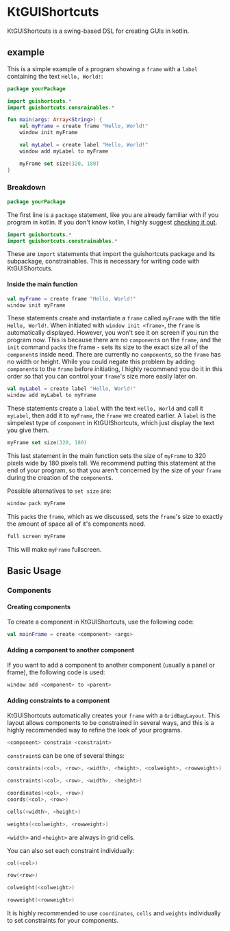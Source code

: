 # KtGUIShortcuts
KtGUIShortcuts is a swing-based DSL for creating GUIs in kotlin.

## example
This is a simple example of a program showing a `frame` with a `label` containing the text `Hello, World!`:
```kotlin
package yourPackage

import guishortcuts.*
import guishortcuts.consrainables.*

fun main(args: Array<String>) {
    val myFrame = create frame "Hello, World!"
    window init myFrame

    val myLabel = create label "Hello, World!"
    window add myLabel to myFrame

    myFrame set size(320, 180)
}

```

### Breakdown
```kotlin
package yourPackage
```
The first line is a `package` statement, like you are already familiar with if you program in kotlin. If you don't know kotlin, I highly suggest [checking it out](http://kotlinlang.org/).

```kotlin
import guishortcuts.*
import guishortcuts.constrainables.*
```
These are `import` statements that import the guishortcuts package and its subpackage, constrainables. This is necessary for writing code with KtGUIShortcuts.

#### Inside the main function
```kotlin
val myFrame = create frame "Hello, World!"
window init myFrame
```
These statements create and instantiate a `frame` called `myFrame` with the title `Hello, World!`. When initiated with `window init <frame>`, the `frame` is automatically displayed. However, you won't see it on screen if you run the program now. This is because there are no `component`s on the `frame`, and the `init` command `pack`s the frame - sets its size to the exact size all of the `component`s inside need. There are currently no `component`s, so the `frame` has no width or height. While you could negate this problem by adding `component`s to the `frame` before initiating, I highly recommend you do it in this order so that you can control your `frame`'s size more easily later on.

```kotlin
val myLabel = create label "Hello, World!"
window add myLabel to myFrame
```
These statements create a `label` with the text `Hello, World` and call it `myLabel`, then add it to `myFrame`, the `frame` we created earlier. A `label` is the simpelest type of `component` in KtGUIShortcuts, which just display the text you give them.

```kotlin
myFrame set size(320, 180)
```
This last statement in the main function sets the size of `myFrame` to 320 pixels wide by 180 pixels tall. We recommend putting this statement at the end of your program, so that you aren't concerned by the size of your `frame` during the creation of the `component`s.

Possible alternatives to `set size` are:
```kotlin
window pack myFrame
```
This `pack`s the `frame`, which as we discussed, sets the `frame`'s size to exactly the amount of space all of it's components need.

```kotlin
full screen myFrame
```
This will make `myFrame` fullscreen.

## Basic Usage
### Components
#### Creating components
To create a component in KtGUIShortcuts, use the following code:
```kotlin
val mainFrame = create <component> <args>
```

#### Adding a component to another component
If you want to add a component to another component (usually a panel or frame), the following code is used:
```kotlin
window add <component> to <parent>
```

#### Adding constraints to a component
KtGUIShortcuts automatically creates your `frame` with a `GridBagLayout`. This layout allows components to be constrained in several ways, and this is a highly recommended way to refine the look of your programs.
```kotlin
<component> constrain <constraint>
```

`constraint`s can be one of several things:
```kotlin
constraints(<col>, <row>, <width>, <height>, <colweight>, <rowweight>)
```
```kotlin
constraints(<col>, <row>, <width>, <height>)
```
```kotlin
coordinates(<col>, <row>)
coords(<col>, <row>)
```
```kotlin
cells(<width>, <height>)
```
```kotlin
weights(<colweight>, <rowweight>)
```
`<width>` and `<height>` are always in grid cells.

You can also set each constraint individually:
```kotlin
col(<col>)
```
```kotlin
row(<row>)
```
```kotlin
colweight(<colweight>)
```
```kotlin
rowweight(<rowweight>)
```

It is highly recommended to use `coordinates`, `cells` and `weights` individually to set constraints for your components.
